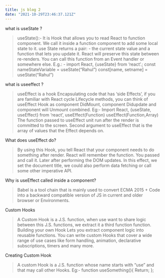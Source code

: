 ```yaml
---
title: js blog 2
date: "2021-10-29T23:46:37.121Z"
---
```


 what is useState ?

> useState():- It is Hook that allows you to read React to function component. We call it inside a function component to add some local state to it.
use State returns a pair: - the current state value and a function that lets you update it.
React will preserve this state between re-renders.
You can call this function from an Event handler or somewhere else.
E.g.: - import React, {useState} from ‘react’.;
const nameStateVariable = useState(“Rahul”)
const[name, setname] = useState(“Rahul”)

what is useeffect ? 
> useEffect is a hook Encapsulating code that has ‘side Effects’, if you are familiar with React cycle 
Lifecycle methods, you can think of useEffect Hook as component DidMount, component Didupdate and component will Unmount combined.
Eg:-
Import React, {useState, useEffect} from ‘react’,
useEffect(Function)
useEffect(Function,Array)
The function passed to useEffect unit run after the render is committed to the screen. 
Second argument to useEffect that is the array of values that the Effect depends on.


What does  useEffect do?    
>By using this Hook, you tell React that your component needs to do something after render. React will remember the function. You passed and call it. Later after performing the DOM updates. In this effect, we set the document title, we could also perform data fetching or call some other imperative API.


Why is useEffect called inside a component?
> Babel is a tool chain that is mainly used to convert ECMA 2015 + Code into a backward compatible version of JS in current and older browser or Environments.

Custom Hooks
> A Custom Hook is a J.S. function, when use want to share logic between this J.S. functions, we extract it a third function function.
Building your own Hook Lets you extract component logic into reusable functions.
You can write custom Hooks that cover a wide range of use cases like form handling, animation, declarative subscriptions, timers and many more.

Creating Custom Hook
> A custom Hook is a J.S. function whose name starts with “use” and that may call other Hooks.
Eg:- function useSomething(){
Return;
};

